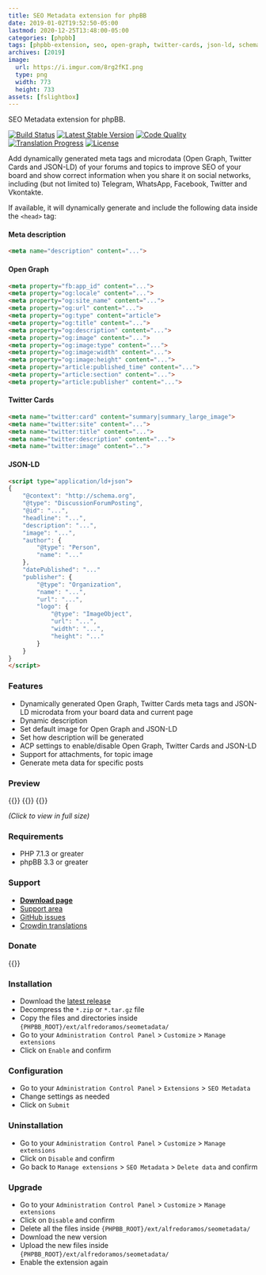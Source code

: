 ```yaml
---
title: SEO Metadata extension for phpBB
date: 2019-01-02T19:52:50-05:00
lastmod: 2020-12-25T13:48:00-05:00
categories: [phpbb]
tags: [phpbb-extension, seo, open-graph, twitter-cards, json-ld, schema-org, rdf]
archives: [2019]
image:
  url: https://i.imgur.com/8rg2fKI.png
  type: png
  width: 773
  height: 733
assets: [fslightbox]
---
```

SEO Metadata extension for phpBB.

[![Build Status](https://img.shields.io/github/workflow/status/AlfredoRamos/phpbb-ext-seo-metadata/GitHub%20Actions%20CI?style=flat-square)](https://github.com/AlfredoRamos/phpbb-ext-seo-metadata/actions)
[![Latest Stable Version](https://img.shields.io/github/tag/AlfredoRamos/phpbb-ext-seo-metadata.svg?style=flat-square&label=stable)](https://github.com/AlfredoRamos/phpbb-ext-seo-metadata/releases)
[![Code Quality](https://img.shields.io/codacy/grade/5da9411a064c41c6931af2a398dfad37.svg?style=flat-square)](https://app.codacy.com/gh/AlfredoRamos/phpbb-ext-seo-metadata/dashboard)
[![Translation Progress](https://badges.crowdin.net/phpbb-ext-seo-metadata/localized.svg)](https://crowdin.com/project/phpbb-ext-seo-metadata)
[![License](https://img.shields.io/github/license/AlfredoRamos/phpbb-ext-seo-metadata.svg?style=flat-square)](https://raw.githubusercontent.com/AlfredoRamos/phpbb-ext-seo-metadata/master/license.txt)

Add dynamically generated meta tags and microdata (Open Graph, Twitter Cards and JSON-LD) of your forums and topics to improve SEO of your board and show correct information when you share it on social networks, including (but not limited to) Telegram, WhatsApp, Facebook, Twitter and Vkontakte.

If available, it will dynamically generate and include the following data inside the `<head>` tag:

<!--more-->
#### Meta description

```html
<meta name="description" content="...">
```

#### Open Graph

```html
<meta property="fb:app_id" content="...">
<meta property="og:locale" content="...">
<meta property="og:site_name" content="...">
<meta property="og:url" content="...">
<meta property="og:type" content="article">
<meta property="og:title" content="...">
<meta property="og:description" content="...">
<meta property="og:image" content="...">
<meta property="og:image:type" content="...">
<meta property="og:image:width" content="...">
<meta property="og:image:height" content="...">
<meta property="article:published_time" content="...">
<meta property="article:section" content="...">
<meta property="article:publisher" content="...">
```

#### Twitter Cards

```html
<meta name="twitter:card" content="summary|summary_large_image">
<meta name="twitter:site" content="...">
<meta name="twitter:title" content="...">
<meta name="twitter:description" content="...">
<meta name="twitter:image" content="..">
```

#### JSON-LD

```html
<script type="application/ld+json">
{
	"@context": "http://schema.org",
	"@type": "DiscussionForumPosting",
	"@id": "...",
	"headline": "...",
	"description": "...",
	"image": "...",
	"author": {
		"@type": "Person",
		"name": "..."
	},
	"datePublished": "..."
	"publisher": {
		"@type": "Organization",
		"name": "...",
		"url": "...",
		"logo": {
			"@type": "ImageObject",
			"url": "...",
			"width": "...",
			"height": "..."
		}
	}
}
</script>
```

### Features

- Dynamically generated Open Graph, Twitter Cards meta tags and JSON-LD microdata from your board data and current page
- Dynamic description
- Set default image for Open Graph and JSON-LD
- Set how description will be generated
- ACP settings to enable/disable Open Graph, Twitter Cards and JSON-LD
- Support for attachments, for topic image
- Generate meta data for specific posts

### Preview

{{<preview src="https://i.imgur.com/8rg2fKIb.png" link="https://i.imgur.com/8rg2fKI.png" alt="Global settings">}}
{{<preview src="https://i.imgur.com/042NB5Fb.png" link="https://i.imgur.com/042NB5F.png" alt="Open Graph, Twitter Cards and JSON-LD settings">}}
{{<preview src="https://i.imgur.com/xKswZUHb.png" link="https://i.imgur.com/xKswZUH.png" alt="Generated markup">}}

*(Click to view in full size)*

### Requirements

- PHP 7.1.3 or greater
- phpBB 3.3 or greater

### Support

- [**Download page**](https://www.phpbb.com/customise/db/extension/seo_metadata/)
- [Support area](https://www.phpbb.com/customise/db/extension/seo_metadata/support)
- [GitHub issues](https://github.com/AlfredoRamos/phpbb-ext-seo-metadata/issues)
- [Crowdin translations](https://crowdin.com/project/phpbb-ext-seo-metadata)

### Donate

{{<donate>}}

### Installation

- Download the [latest release](https://github.com/AlfredoRamos/phpbb-ext-seo-metadata/releases)
- Decompress the `*.zip` or `*.tar.gz` file
- Copy the files and directories inside `{PHPBB_ROOT}/ext/alfredoramos/seometadata/`
- Go to your `Administration Control Panel` > `Customize` > `Manage extensions`
- Click on `Enable` and confirm

### Configuration

- Go to your `Administration Control Panel` > `Extensions` > `SEO Metadata`
- Change settings as needed
- Click on `Submit`

### Uninstallation

- Go to your `Administration Control Panel` > `Customize` > `Manage extensions`
- Click on `Disable` and confirm
- Go back to `Manage extensions` > `SEO Metadata` > `Delete data` and confirm

### Upgrade

- Go to your `Administration Control Panel` > `Customize` > `Manage extensions`
- Click on `Disable` and confirm
- Delete all the files inside `{PHPBB_ROOT}/ext/alfredoramos/seometadata/`
- Download the new version
- Upload the new files inside `{PHPBB_ROOT}/ext/alfredoramos/seometadata/`
- Enable the extension again
